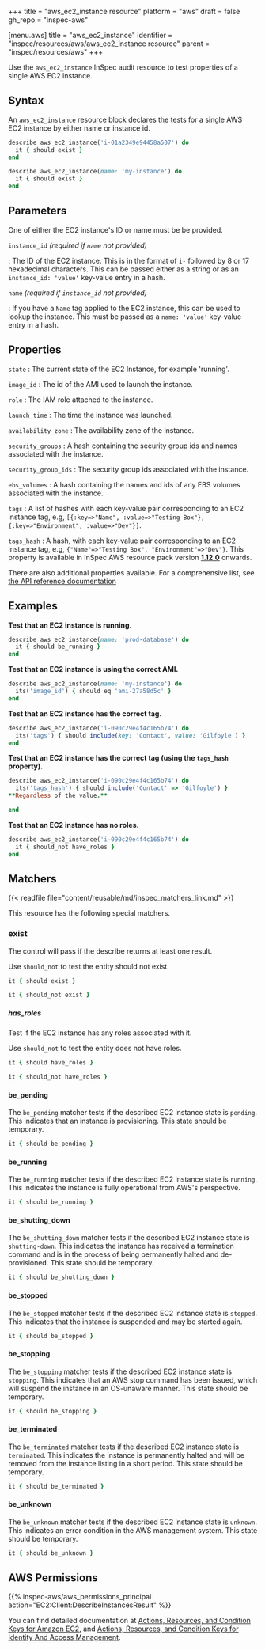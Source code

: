 +++
title = "aws_ec2_instance resource"
platform = "aws"
draft = false
gh_repo = "inspec-aws"

[menu.aws]
title = "aws_ec2_instance"
identifier = "inspec/resources/aws/aws_ec2_instance resource"
parent = "inspec/resources/aws"
+++

Use the `aws_ec2_instance` InSpec audit resource to test properties of a single AWS EC2 instance.

## Syntax

An `aws_ec2_instance` resource block declares the tests for a single AWS EC2 instance by either name or instance id.

```ruby
describe aws_ec2_instance('i-01a2349e94458a507') do
  it { should exist }
end
```

```ruby
describe aws_ec2_instance(name: 'my-instance') do
  it { should exist }
end
```

## Parameters

One of either the EC2 instance's ID or name must be be provided.

`instance_id` _(required if `name` not provided)_

: The ID of the EC2 instance. This is in the format of `i-` followed by 8 or 17 hexadecimal characters.
  This can be passed either as a string or as an `instance_id: 'value'` key-value entry in a hash.

`name` _(required if `instance_id` not provided)_

: If you have a `Name` tag applied to the EC2 instance, this can be used to lookup the instance.
  This must be passed as a `name: 'value'` key-value entry in a hash.

## Properties

`state`
: The current state of the EC2 Instance, for example 'running'.

`image_id`
: The id of the AMI used to launch the instance.

`role`
: The IAM role attached to the instance.

`launch_time`
: The time the instance was launched.

`availability_zone`
: The availability zone of the instance.

`security_groups`
: A hash containing the security group ids and names associated with the instance.

`security_group_ids`
: The security group ids associated with the instance.

`ebs_volumes`
: A hash containing the names and ids of any EBS volumes associated with the instance.

`tags`
: A list of hashes with each key-value pair corresponding to an EC2 instance tag, e.g, `[{:key=>"Name", :value=>"Testing Box"}, {:key=>"Environment", :value=>"Dev"}]`.

`tags_hash`
: A hash, with each key-value pair corresponding to an EC2 instance tag, e.g, `{"Name"=>"Testing Box", "Environment"=>"Dev"}`. This property is available in InSpec AWS resource pack version **[1.12.0](https://github.com/inspec/inspec-aws/releases/tag/v1.12.0)** onwards.

There are also additional properties available. For a comprehensive list, see [the API reference documentation](https://docs.aws.amazon.com/AWSEC2/latest/APIReference/API_Instance.html)

## Examples

**Test that an EC2 instance is running.**

```ruby
describe aws_ec2_instance(name: 'prod-database') do
  it { should be_running }
end
```

**Test that an EC2 instance is using the correct AMI.**

```ruby
describe aws_ec2_instance(name: 'my-instance') do
  its('image_id') { should eq 'ami-27a58d5c' }
end
```

**Test that an EC2 instance has the correct tag.**

```ruby
describe aws_ec2_instance('i-090c29e4f4c165b74') do
  its('tags') { should include(key: 'Contact', value: 'Gilfoyle') }
end
```

**Test that an EC2 instance has the correct tag (using the `tags_hash` property).**

```ruby
describe aws_ec2_instance('i-090c29e4f4c165b74') do
  its('tags_hash') { should include('Contact' => 'Gilfoyle') }
**Regardless of the value.**

end    
```

**Test that an EC2 instance has no roles.**

```ruby
describe aws_ec2_instance('i-090c29e4f4c165b74') do
  it { should_not have_roles }
end
```

## Matchers

{{< readfile file="content/reusable/md/inspec_matchers_link.md" >}}

This resource has the following special matchers.

### exist

The control will pass if the describe returns at least one result.

Use `should_not` to test the entity should not exist.

```ruby
it { should exist }
```

```ruby
it { should_not exist }
```

##### has_roles

Test if the EC2 instance has any roles associated with it.

Use `should_not` to test the entity does not have roles.

```ruby
it { should have_roles }
```

```ruby
it { should_not have_roles }
```

#### be_pending

The `be_pending` matcher tests if the described EC2 instance state is `pending`. This indicates that an instance is provisioning. This state should be temporary.

```ruby
it { should be_pending }
```

#### be_running

The `be_running` matcher tests if the described EC2 instance state is `running`. This indicates the instance is fully operational from AWS's perspective.

```ruby
it { should be_running }
```

#### be_shutting_down

The `be_shutting_down` matcher tests if the described EC2 instance state is `shutting-down`. This indicates the instance has received a termination command and is in the process of being permanently halted and de-provisioned. This state should be temporary.

```ruby
it { should be_shutting_down }
```

#### be_stopped

The `be_stopped` matcher tests if the described EC2 instance state is `stopped`. This indicates that the instance is suspended and may be started again.

```ruby
it { should be_stopped }
```

#### be_stopping

The `be_stopping` matcher tests if the described EC2 instance state is `stopping`. This indicates that an AWS stop command has been issued, which will suspend the instance in an OS-unaware manner. This state should be temporary.

```ruby
it { should be_stopping }
```

#### be_terminated

The `be_terminated` matcher tests if the described EC2 instance state is `terminated`. This indicates the instance is permanently halted and will be removed from the instance listing in a short period. This state should be temporary.

```ruby
it { should be_terminated }
```

#### be_unknown

The `be_unknown` matcher tests if the described EC2 instance state is `unknown`. This indicates an error condition in the AWS management system. This state should be temporary.

```ruby
it { should be_unknown }
```

## AWS Permissions

{{% inspec-aws/aws_permissions_principal action="EC2:Client:DescribeInstancesResult" %}}

You can find detailed documentation at [Actions, Resources, and Condition Keys for Amazon EC2](https://docs.aws.amazon.com/IAM/latest/UserGuide/list_amazonec2.html), and [Actions, Resources, and Condition Keys for Identity And Access Management](https://docs.aws.amazon.com/IAM/latest/UserGuide/list_identityandaccessmanagement.html).
